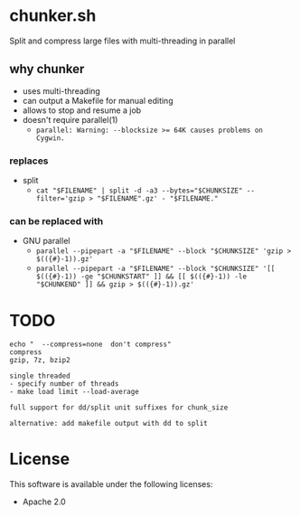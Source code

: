 # chunker.sh
Split and compress large files with multi-threading in parallel

## why chunker

* uses multi-threading
* can output a Makefile for manual editing
* allows to stop and resume a job
* doesn't require parallel(1)
	* `parallel: Warning: --blocksize >= 64K causes problems on Cygwin.`

### replaces

* split
  * `cat "$FILENAME" | split -d -a3 --bytes="$CHUNKSIZE" --filter='gzip > "$FILENAME".gz' - "$FILENAME."`

### can be replaced with

* GNU parallel
  * `parallel --pipepart -a "$FILENAME" --block "$CHUNKSIZE" 'gzip > $(({#}-1)).gz'`
  * `parallel --pipepart -a "$FILENAME" --block "$CHUNKSIZE" '[[ $(({#}-1)) -ge "$CHUNKSTART" ]] && [[ $(({#}-1)) -le "$CHUNKEND" ]] && gzip > $(({#}-1)).gz'`

# TODO

```
echo "  --compress=none  don't compress"
compress
gzip, 7z, bzip2

single threaded
- specify number of threads
- make load limit --load-average

full support for dd/split unit suffixes for chunk_size

alternative: add makefile output with dd to split
```

# License

This software is available under the following licenses:

* Apache 2.0
